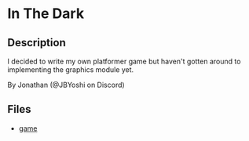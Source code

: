 # In The Dark

## Description

I decided to write my own platformer game but haven't gotten around to implementing the graphics module yet.

By Jonathan (@JBYoshi on Discord)


## Files

* [game](files/game)

